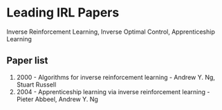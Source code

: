 # Leading IRL Papers
Inverse Reinforcement Learning, Inverse Optimal Control, Apprenticeship Learning

## Paper list
1. 2000 - Algorithms for inverse reinforcement learning - Andrew Y. Ng, Stuart Russell
2. 2004 - Apprenticeship learning via inverse reinforcement learning - Pieter Abbeel, Andrew Y. Ng
